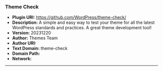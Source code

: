 ### Theme Check
- **Plugin URI:** https://github.com/WordPress/theme-check/
- **Description:** A simple and easy way to test your theme for all the latest WordPress standards and practices. A great theme development tool!
- **Version:** 20231220
- **Author:** Themes Team
- **Author URI:** 
- **Text Domain:** theme-check
- **Domain Path:** 
- **Network:** 

---
